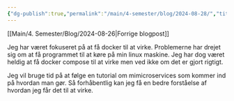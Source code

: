 ```yaml
---
{"dg-publish":true,"permalink":"/main/4-semester/blog/2024-08-28/","title":"Ons. d. 28. Aug","created":"2024-08-28T06:21:39.403+02:00"}
---
```


[[Main/4. Semester/Blog/2024-08-26\|Forrige blogpost]]

Jeg har været fokuseret på at få docker til at virke. Problemerne har drejet sig
om at få programmet til at køre på min linux maskine.
Jeg har dog været heldig at få docker compose til at virke men ved ikke om det
er gjort rigtigt.

Jeg vil bruge tid på at følge en tutorial om mimicroservices som kommer ind på
hvordan man gør. Så forhåbentlig kan jeg få en bedre forståelse af hvordan jeg
får det til at virke.

